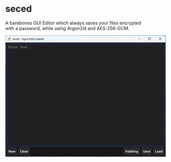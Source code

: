 # seced

A barebones GUI Editor which always saves your files encrypted  
with a password, while using Argon2id and AES-256-GCM.


![seced GUI](img/1.png)

